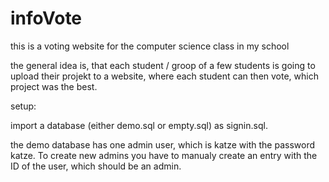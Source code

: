 # infoVote
this is a voting website for the computer science class in my school

the general idea is, that each student / groop of a few students is going to upload their projekt to a website, where each student can then vote, which project was the best.

setup:

import a database (either demo.sql or empty.sql) as signin.sql.

the demo database has one admin user, which is katze with the password katze. To create new admins you have to manualy create an entry with the ID of the user, which should be an admin.

